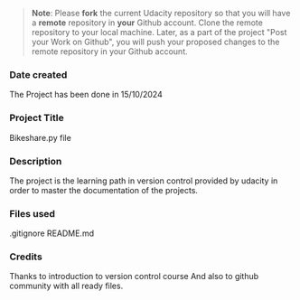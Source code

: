 >**Note**: Please **fork** the current Udacity repository so that you will have a **remote** repository in **your** Github account. Clone the remote repository to your local machine. Later, as a part of the project "Post your Work on Github", you will push your proposed changes to the remote repository in your Github account.

### Date created
The Project has been done in 15/10/2024 

### Project Title
Bikeshare.py file

### Description
The project is the learning path in version control provided by udacity in order to master the documentation of the projects.

### Files used
.gitignore
README.md

### Credits
Thanks to introduction to version control course
And also to github community with all ready files.

